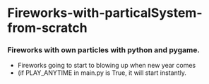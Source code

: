 # Fireworks-with-particalSystem-from-scratch

### Fireworks with own particles with python and pygame.
- Fireworks going to start to blowing up when new year comes
- (if PLAY_ANYTIME in main.py is True, it will start instantly. 
